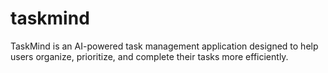 # taskmind
TaskMind is an AI-powered task management application designed to help users organize, prioritize, and complete their tasks more efficiently. 
